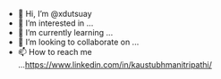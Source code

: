 - 👋 Hi, I’m @xdutsuay
- 👀 I’m interested in ...
- 🌱 I’m currently learning ...
- 💞️ I’m looking to collaborate on ...
- 📫 How to reach me ...https://www.linkedin.com/in/kaustubhmanitripathi/

<!---
xdutsuay/xdutsuay is a ✨ special ✨ repository because its `README.md` (this file) appears on your GitHub profile.
You can click the Preview link to take a look at your changes.
--->
